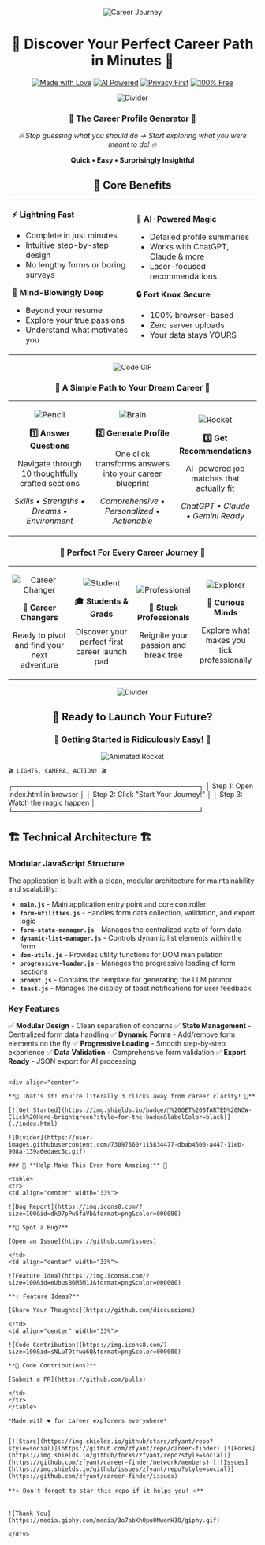 <div align="center">

![Career Journey](https://images.unsplash.com/photo-1522202176988-66273c2fd55f?w=600&h=300&fit=crop&crop=center)

# 🚀 Discover Your Perfect Career Path in Minutes 🚀
[![Made with Love](https://img.shields.io/badge/Made%20with-❤️-red?style=for-the-badge)](https://github.com) [![AI Powered](https://img.shields.io/badge/AI-Powered-blue?style=for-the-badge&logo=openai)](https://openai.com) [![Privacy First](https://img.shields.io/badge/Privacy-First-green?style=for-the-badge&logo=shield)](https://privacy.com) [![100% Free](https://img.shields.io/badge/100%25-Free-gold?style=for-the-badge&logo=gift)](https://github.com)

![Divider](https://user-images.githubusercontent.com/73097560/115834477-dbab4500-a447-11eb-908a-139a6edaec5c.gif)

### 🎯 **The Career Profile Generator** 🎯

*🔥 Stop guessing what you *should* do → Start exploring what you were *meant* to do! 🔥*

**Quick • Easy • Surprisingly Insightful**

## 💎 **Core Benefits**

<table>
<tr>
<td width="50%">

**⚡ Lightning Fast**
- Complete in just minutes
- Intuitive step-by-step design
- No lengthy forms or boring surveys

**🧠 Mind-Blowingly Deep**
- Beyond your resume
- Explore your true passions
- Understand what motivates you

</td>
<td width="50%">

**🤖 AI-Powered Magic**
- Detailed profile summaries
- Works with ChatGPT, Claude & more
- Laser-focused recommendations

**🔒 Fort Knox Secure**
- 100% browser-based
- Zero server uploads
- Your data stays YOURS

</td>
</tr>
</table>

![Code GIF](https://media.giphy.com/media/26tn33aiTi1jkl6H6/giphy.gif)


### 🎨 **A Simple Path to Your Dream Career** 🎨

<table>
<tr>
<td align="center" width="33%">

![Pencil](https://img.icons8.com/fluency/96/000000/edit.png)

**1️⃣ Answer Questions**

Navigate through 10 thoughtfully crafted sections

*Skills • Strengths • Dreams • Environment*

</td>
<td align="center" width="33%">

![Brain](https://img.icons8.com/fluency/96/000000/artificial-intelligence.png)

**2️⃣ Generate Profile**

One click transforms answers into your career blueprint

*Comprehensive • Personalized • Actionable*

</td>
<td align="center" width="33%">

![Rocket](https://img.icons8.com/fluency/96/000000/rocket.png)

**3️⃣ Get Recommendations**

AI-powered job matches that actually fit

*ChatGPT • Claude • Gemini Ready*

</td>
</tr>
</table>

### 🌈 **Perfect For Every Career Journey** 🌈


<table>
<tr>
<td align="center" width="25%">

![Career Changer](https://img.icons8.com/fluency/64/000000/change.png)

**🔄 Career Changers**

Ready to pivot and find your next adventure

</td>
<td align="center" width="25%">

![Student](https://img.icons8.com/fluency/64/000000/graduation-cap.png)

**🎓 Students & Grads**

Discover your perfect first career launch pad

</td>
<td align="center" width="25%">

![Professional](https://img.icons8.com/fluency/64/000000/businessman.png)

**💼 Stuck Professionals**

Reignite your passion and break free

</td>
<td align="center" width="25%">

![Explorer](https://img.icons8.com/fluency/64/000000/search.png)

**🤔 Curious Minds**

Explore what makes you tick professionally

</td>
</tr>
</table>

![Divider](https://user-images.githubusercontent.com/73097560/115834477-dbab4500-a447-11eb-908a-139a6edaec5c.gif)


## 🚀 Ready to Launch Your Future?


### 🎊 **Getting Started is Ridiculously Easy!** 🎊

![Animated Rocket](https://media.giphy.com/media/13GIgrGdslD9oQ/giphy.gif)

</div>

```bash
🎬 LIGHTS, CAMERA, ACTION! 🎬

```


┌──────────────────────────────────────┐
│  Step 1: Open index.html in browser  │
│  Step 2: Click "Start Your Journey!" │
│  Step 3: Watch the magic happen      │
└──────────────────────────────────────┘

## 🏗️ **Technical Architecture** 🏗️

### **Modular JavaScript Structure**

The application is built with a clean, modular architecture for maintainability and scalability:

- **`main.js`** - Main application entry point and core controller
- **`form-utilities.js`** - Handles form data collection, validation, and export logic
- **`form-state-manager.js`** - Manages the centralized state of form data
- **`dynamic-list-manager.js`** - Controls dynamic list elements within the form
- **`dom-utils.js`** - Provides utility functions for DOM manipulation
- **`progressive-loader.js`** - Manages the progressive loading of form sections
- **`prompt.js`** - Contains the template for generating the LLM prompt
- **`toast.js`** - Manages the display of toast notifications for user feedback

### **Key Features**

✅ **Modular Design** - Clean separation of concerns
✅ **State Management** - Centralized form data handling
✅ **Dynamic Forms** - Add/remove form elements on the fly
✅ **Progressive Loading** - Smooth step-by-step experience
✅ **Data Validation** - Comprehensive form validation
✅ **Export Ready** - JSON export for AI processing
```

<div align="center">

**💫 That's it! You're literally 3 clicks away from career clarity! 💫**

[![Get Started](https://img.shields.io/badge/🚀%20GET%20STARTED%20NOW-Click%20Here-brightgreen?style=for-the-badge&labelColor=black)](./index.html)

![Divider](https://user-images.githubusercontent.com/73097560/115834477-dbab4500-a447-11eb-908a-139a6edaec5c.gif)

### 🌟 **Help Make This Even More Amazing!** 🌟

<table>
<tr>
<td align="center" width="33%">

![Bug Report](https://img.icons8.com/?size=100&id=dk97pPw5faVb&format=png&color=000000)

**🐛 Spot a Bug?**

[Open an Issue](https://github.com/issues)

</td>
<td align="center" width="33%">

![Feature Idea](https://img.icons8.com/?size=100&id=eUbusB6M5M1J&format=png&color=000000)

**💡 Feature Ideas?**

[Share Your Thoughts](https://github.com/discussions)

</td>
<td align="center" width="33%">

![Code Contribution](https://img.icons8.com/?size=100&id=sNLuT9tfwa6Q&format=png&color=000000)

**🚀 Code Contributions?**

[Submit a PR](https://github.com/pulls)

</td>
</tr>
</table>

*Made with ❤️ for career explorers everywhere*


[![Stars](https://img.shields.io/github/stars/zfyant/repo?style=social)](https://github.com/zfyant/repo/career-finder) [![Forks](https://img.shields.io/github/forks/zfyant/repo?style=social)](https://github.com/zfyant/career-finder/network/members) [![Issues](https://img.shields.io/github/issues/zfyant/repo?style=social)](https://github.com/zfyant/career-finder/issues)

**⭐ Don't forget to star this repo if it helps you! ⭐**


![Thank You](https://media.giphy.com/media/3o7abKhOpu0NwenH3O/giphy.gif)

</div>